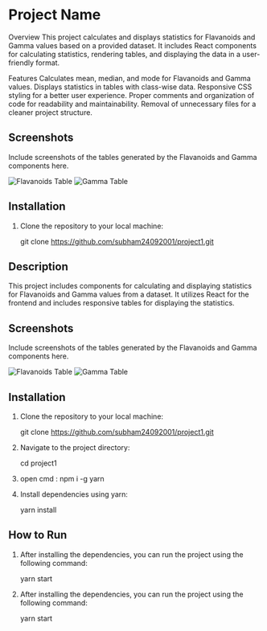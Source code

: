 # Project Name

Overview
This project calculates and displays statistics for Flavanoids and Gamma values based on a provided dataset. It includes React components for calculating statistics, rendering tables, and displaying the data in a user-friendly format.

Features
Calculates mean, median, and mode for Flavanoids and Gamma values.
Displays statistics in tables with class-wise data.
Responsive CSS styling for a better user experience.
Proper comments and organization of code for readability and maintainability.
Removal of unnecessary files for a cleaner project structure.

## Screenshots

Include screenshots of the tables generated by the Flavanoids and Gamma components here.

![Flavanoids Table](screenshots/flavanoids_table.png)
![Gamma Table](screenshots/gamma_table.png)

## Installation

1. Clone the repository to your local machine:
   
   git clone https://github.com/subham24092001/project1.git

## Description

This project includes components for calculating and displaying statistics for Flavanoids and Gamma values from a dataset. It utilizes React for the frontend and includes responsive tables for displaying the statistics.

## Screenshots

Include screenshots of the tables generated by the Flavanoids and Gamma components here.

![Flavanoids Table](screenshots/flavanoids_table.png)
![Gamma Table](screenshots/gamma_table.png)

## Installation

1. Clone the repository to your local machine:
   
   git clone https://github.com/subham24092001/project1.git
   

2. Navigate to the project directory:
   
   cd project1

3. open cmd : npm i -g yarn   

4. Install dependencies using yarn:
   
   yarn install
   

## How to Run

1. After installing the dependencies, you can run the project using the following command:
   
   yarn start
   

1. After installing the dependencies, you can run the project using the following command:
   
   yarn start
   
